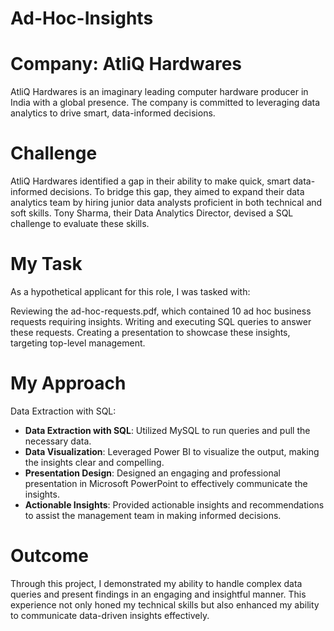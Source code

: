 # Ad-Hoc-Insights
# Company: AtliQ Hardwares
AtliQ Hardwares is an imaginary leading computer hardware producer in India with a global presence. The company is committed to leveraging data analytics to drive smart, data-informed decisions.
# Challenge
AtliQ Hardwares identified a gap in their ability to make quick, smart data-informed decisions. To bridge this gap, they aimed to expand their data analytics team by hiring junior data analysts proficient in both technical and soft skills. Tony Sharma, their Data Analytics Director, devised a SQL challenge to evaluate these skills.
# My Task
As a hypothetical applicant for this role, I was tasked with:

Reviewing the ad-hoc-requests.pdf, which contained 10 ad hoc business requests requiring insights.
Writing and executing SQL queries to answer these requests.
Creating a presentation to showcase these insights, targeting top-level management.

# My Approach
Data Extraction with SQL:


- **Data Extraction with SQL**: Utilized MySQL to run queries and pull the necessary data.
- **Data Visualization**: Leveraged Power BI to visualize the output, making the insights clear and compelling.
- **Presentation Design**: Designed an engaging and professional presentation in Microsoft PowerPoint to effectively communicate the insights.
- **Actionable Insights**: Provided actionable insights and recommendations to assist the management team in making informed decisions.

# Outcome
Through this project, I demonstrated my ability to handle complex data queries and present findings in an engaging and insightful manner. This experience not only honed my technical skills but also enhanced my ability to communicate data-driven insights effectively.

